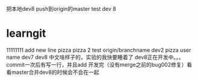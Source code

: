 把本地dev8 push到origin的master
test dev 8
# learngit
11111111
add new line
pizza
pizza 2
test origin/branchname
dev2
pizza user name
dev7
dev8
中文啥样子的，实验的我快要睡着了
dev8正在开发中。。。
commit一次后有写一行，并且add
开发完（没有merge之前的bug002修复）看看master合并dev8的时候会不会在一起
